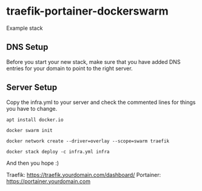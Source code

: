 # traefik-portainer-dockerswarm
Example stack

## DNS Setup
Before you start your new stack, make sure that you have added DNS entries for your domain to point to the right server.

## Server Setup
Copy the infra.yml to your server and check the commented lines for things you have to change.

```
apt install docker.io
```

```
docker swarm init
```

```
docker network create --driver=overlay --scope=swarm traefik
```

```
docker stack deploy -c infra.yml infra
```

And then you hope :)

Traefik: https://traefik.yourdomain.com/dashboard/
Portainer: https://portainer.yourdomain.com
